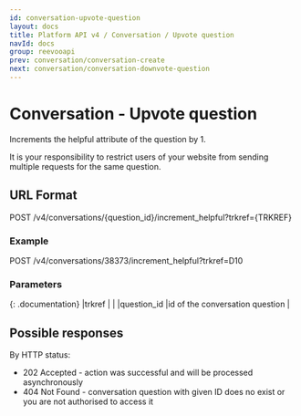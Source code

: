 ```yaml
---
id: conversation-upvote-question
layout: docs
title: Platform API v4 / Conversation / Upvote question
navId: docs
group: reevooapi
prev: conversation/conversation-create
next: conversation/conversation-downvote-question
---
```


# Conversation - Upvote question

Increments the helpful attribute of the question by 1.

<div class="warning">
  It is your responsibility to restrict users of your website from sending multiple requests for the same question.
</div>

## URL Format
POST /v4/conversations/{question_id}/increment_helpful?trkref={TRKREF}

### Example
POST /v4/conversations/38373/increment_helpful?trkref=D10

### Parameters

{: .documentation}
|trkref          |                                |
|question_id     |id of the conversation question |

## Possible responses

By HTTP status:

 * 202 Accepted - action was successful and will be processed asynchronously
 * 404 Not Found - conversation question with given ID does no exist or you are not authorised to access it
